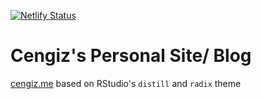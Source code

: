 [![Netlify Status](https://api.netlify.com/api/v1/badges/902e0dd6-7868-4e73-9b1a-c9114d53f6b6/deploy-status)](https://app.netlify.com/sites/cengizzopluoglu/deploys)

# Cengiz's Personal Site/ Blog

[cengiz.me](https://cengiz.me/) based on RStudio's `distill` and `radix` theme
